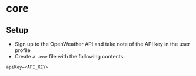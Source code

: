 # core

## Setup
* Sign up to the OpenWeather API and take note of the API key in the user profile
* Create a `.env` file with the following contents:
```
apiKey=<API_KEY>
```

